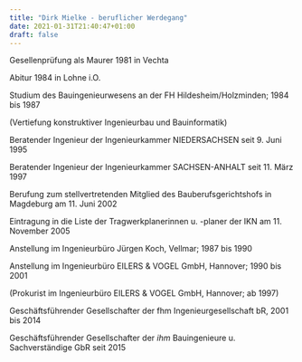```yaml
---
title: "Dirk Mielke - beruflicher Werdegang"
date: 2021-01-31T21:40:47+01:00
draft: false
---
```

Gesellenprüfung als Maurer 1981 in Vechta

Abitur 1984 in Lohne i.O.

Studium des Bauingenieurwesens an der FH Hildesheim/Holzminden; 1984 bis 1987

(Vertiefung konstruktiver Ingenieurbau und Bauinformatik)

Beratender Ingenieur der Ingenieurkammer NIEDERSACHSEN seit 9. Juni 1995

Beratender Ingenieur der Ingenieurkammer SACHSEN-ANHALT seit 11. März 1997

Berufung zum stellvertretenden Mitglied des Bauberufsgerichtshofs in Magdeburg am 11. Juni 2002

Eintragung in die Liste der Tragwerkplanerinnen u. -planer der IKN am 11. November 2005

Anstellung im Ingenieurbüro Jürgen Koch, Vellmar; 1987 bis 1990

Anstellung im Ingenieurbüro EILERS & VOGEL GmbH, Hannover; 1990 bis 2001

(Prokurist im Ingenieurbüro EILERS & VOGEL GmbH, Hannover; ab 1997)

Geschäftsführender Gesellschafter der fhm Ingenieurgesellschaft bR, 2001 bis 2014

Geschäftsführender Gesellschafter der *ihm* Bauingenieure u. Sachverständige GbR seit 2015
